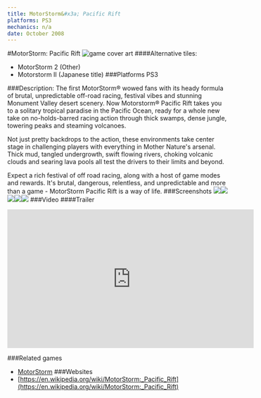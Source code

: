 ```yaml
---
title: MotorStorm&#x3a; Pacific Rift
platforms: PS3
mechanics: n/a
date: October 2008
---
```

#MotorStorm: Pacific Rift
![game cover art](//images.igdb.com/igdb/image/upload/t_cover_big/titwc4jb1fog1tyk9zzk.jpg "Logo Title Text 1")
####Alternative tiles:
* MotorStorm 2 (Other)
* Motorstorm II (Japanese title)
###Platforms
PS3

###Description:
The first MotorStorm® wowed fans with its heady formula of brutal, unpredictable off-road racing, festival vibes and stunning Monument Valley desert scenery. Now Motorstorm® Pacific Rift takes you to a solitary tropical paradise in the Pacific Ocean, ready for a whole new take on no-holds-barred racing action through thick swamps, dense jungle, towering peaks and steaming volcanoes. 
 
Not just pretty backdrops to the action, these environments take center stage in challenging players with everything in Mother Nature's arsenal. Thick mud, tangled undergrowth, swift flowing rivers, choking volcanic clouds and searing lava pools all test the drivers to their limits and beyond. 
 
Expect a rich festival of off road racing, along with a host of game modes and rewards. It's brutal, dangerous, relentless, and unpredictable and more than a game - MotorStorm Pacific Rift is a way of life.
###Screenshots
<a target="_blank" href="//images.igdb.com/igdb/image/upload/t_cover_big/iyhnecmfxymdrufg1pjt.jpg"><img src="//images.igdb.com/igdb/image/upload/t_thumb/iyhnecmfxymdrufg1pjt.jpg"/></a><a target="_blank" href="//images.igdb.com/igdb/image/upload/t_cover_big/jpgr8w4q7dsgcoxrirmm.jpg"><img src="//images.igdb.com/igdb/image/upload/t_thumb/jpgr8w4q7dsgcoxrirmm.jpg"/></a><a target="_blank" href="//images.igdb.com/igdb/image/upload/t_cover_big/zjmiimmhvq5eyduqhwdh.jpg"><img src="//images.igdb.com/igdb/image/upload/t_thumb/zjmiimmhvq5eyduqhwdh.jpg"/></a><a target="_blank" href="//images.igdb.com/igdb/image/upload/t_cover_big/cf73fkunelhett543xxu.jpg"><img src="//images.igdb.com/igdb/image/upload/t_thumb/cf73fkunelhett543xxu.jpg"/></a><a target="_blank" href="//images.igdb.com/igdb/image/upload/t_cover_big/wmgmapmsm4z96wff7n6t.jpg"><img src="//images.igdb.com/igdb/image/upload/t_thumb/wmgmapmsm4z96wff7n6t.jpg"/></a>
###Video
####Trailer

<iframe width="560" height="315" src="https://www.youtube.com/embed/DZyXHESAC5U" frameborder="0" allowfullscreen></iframe>

###Related games
* [MotorStorm](/games/motorstorm-2553/)
###Websites
* [https://en.wikipedia.org/wiki/MotorStorm:_Pacific_Rift](https://en.wikipedia.org/wiki/MotorStorm:_Pacific_Rift)
